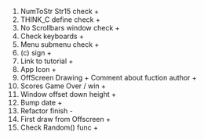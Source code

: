 1. NumToStr Str15 check +
2. THINK_C define check +
3. No Scrollbars window check +
4. Check keyboards +
5. Menu submenu check +
6. (c) sign +
7. Link to tutorial +
8. App Icon +
9. OffScreen Drawing + Comment about fuction author +
10. Scores Game Over / win +
11. Window offset down height +
12. Bump date +
13. Refactor finish -
14. First draw from Offscreen +
15. Check Random() func +

